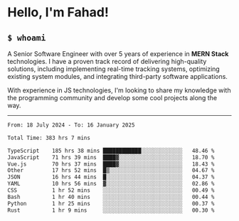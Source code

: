 <h1>Hello, I'm Fahad!</h1>

<h2><code>$ whoami</code></h2>

A Senior Software Engineer with over 5 years of experience in **MERN Stack** technologies. I have a proven track record of delivering high-quality solutions, including implementing real-time tracking systems, optimizing existing system modules, and integrating third-party software applications.

With experience in JS technologies, I'm looking to share my knowledge with the programming community and develop some cool projects along the way.

---

<!--START_SECTION:waka-->

```txt
From: 18 July 2024 - To: 16 January 2025

Total Time: 383 hrs 7 mins

TypeScript    185 hrs 38 mins ████████████░░░░░░░░░░░░░   48.46 %
JavaScript    71 hrs 39 mins  ████▓░░░░░░░░░░░░░░░░░░░░   18.70 %
Vue.js        70 hrs 37 mins  ████▓░░░░░░░░░░░░░░░░░░░░   18.43 %
Other         17 hrs 52 mins  █▒░░░░░░░░░░░░░░░░░░░░░░░   04.67 %
JSON          16 hrs 44 mins  █░░░░░░░░░░░░░░░░░░░░░░░░   04.37 %
YAML          10 hrs 56 mins  ▓░░░░░░░░░░░░░░░░░░░░░░░░   02.86 %
CSS           1 hr 52 mins    ░░░░░░░░░░░░░░░░░░░░░░░░░   00.49 %
Bash          1 hr 40 mins    ░░░░░░░░░░░░░░░░░░░░░░░░░   00.44 %
Python        1 hr 25 mins    ░░░░░░░░░░░░░░░░░░░░░░░░░   00.37 %
Rust          1 hr 9 mins     ░░░░░░░░░░░░░░░░░░░░░░░░░   00.30 %
```

<!--END_SECTION:waka-->

<!--
**heyFahad/heyFahad** is a ✨ _special_ ✨ repository because its `README.md` (this file) appears on your GitHub profile.

Here are some ideas to get you started:

- 🔭 I’m currently working on ...
- 🌱 I’m currently learning ...
- 👯 I’m looking to collaborate on ...
- 🤔 I’m looking for help with ...
- 💬 Ask me about ...
- 📫 How to reach me: ...
- 😄 Pronouns: ...
- ⚡ Fun fact: ...
-->
